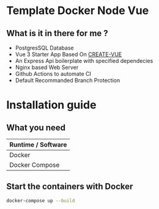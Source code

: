 # Template Docker Node Vue

## What is it in there for me ?

- PostgresSQL Database
- Vue 3 Starter App Based On [CREATE-VUE](https://github.com/vuejs/create-vue) 
- An Express Api boilerplate with specified dependecies
- Nginx based Web Server
- Github Actions to automate CI
- Default Recommanded Branch Protection


# Installation guide

## What you need

| Runtime / Software |
| ------------------ |
| Docker             |
| Docker Compose     |

## Start the containers with Docker

```sh
docker-compose up --build
```
